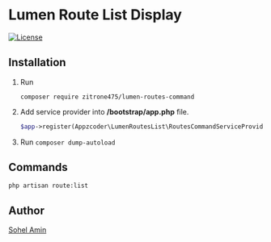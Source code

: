 # Lumen Route List Display

[![License](https://poser.pugx.org/appzcoder/lumen-routes-list/license.svg)](https://packagist.org/packages/appzcoder/lumen-routes-list)


## Installation

1. Run
    ```
    composer require zitrone475/lumen-routes-command
    ```

2. Add service provider into **/bootstrap/app.php** file.
    ```php
    $app->register(Appzcoder\LumenRoutesList\RoutesCommandServiceProvider::class);
    ```
3. Run ```composer dump-autoload```

## Commands

```
php artisan route:list
```


## Author

<a href="http://www.sohelamin.com">Sohel Amin</a>
